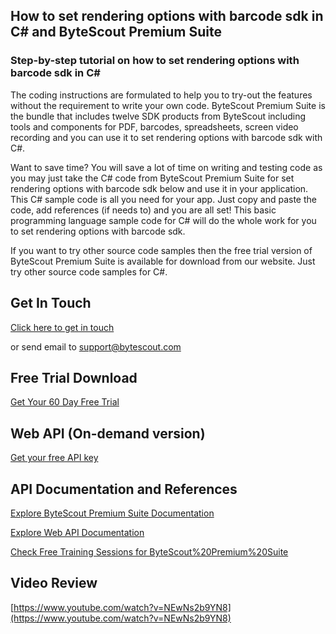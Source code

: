 ## How to set rendering options with barcode sdk in C# and ByteScout Premium Suite

### Step-by-step tutorial on how to set rendering options with barcode sdk in C#

The coding instructions are formulated to help you to try-out the features without the requirement to write your own code. ByteScout Premium Suite is the bundle that includes twelve SDK products from ByteScout including tools and components for PDF, barcodes, spreadsheets, screen video recording and you can use it to set rendering options with barcode sdk with C#.

Want to save time? You will save a lot of time on writing and testing code as you may just take the C# code from ByteScout Premium Suite for set rendering options with barcode sdk below and use it in your application. This C# sample code is all you need for your app. Just copy and paste the code, add references (if needs to) and you are all set! This basic programming language sample code for C# will do the whole work for you to set rendering options with barcode sdk.

If you want to try other source code samples then the free trial version of ByteScout Premium Suite is available for download from our website. Just try other source code samples for C#.

## Get In Touch

[Click here to get in touch](https://bytescout.zendesk.com/hc/en-us/requests/new?subject=ByteScout%20Premium%20Suite%20Question)

or send email to [support@bytescout.com](mailto:support@bytescout.com?subject=ByteScout%20Premium%20Suite%20Question) 

## Free Trial Download

[Get Your 60 Day Free Trial](https://bytescout.com/download/web-installer?utm_source=github-readme)

## Web API (On-demand version)

[Get your free API key](https://pdf.co/documentation/api?utm_source=github-readme)

## API Documentation and References

[Explore ByteScout Premium Suite Documentation](https://bytescout.com/documentation/index.html?utm_source=github-readme)

[Explore Web API Documentation](https://pdf.co/documentation/api?utm_source=github-readme)

[Check Free Training Sessions for ByteScout%20Premium%20Suite](https://academy.bytescout.com/)

## Video Review

[https://www.youtube.com/watch?v=NEwNs2b9YN8](https://www.youtube.com/watch?v=NEwNs2b9YN8)
